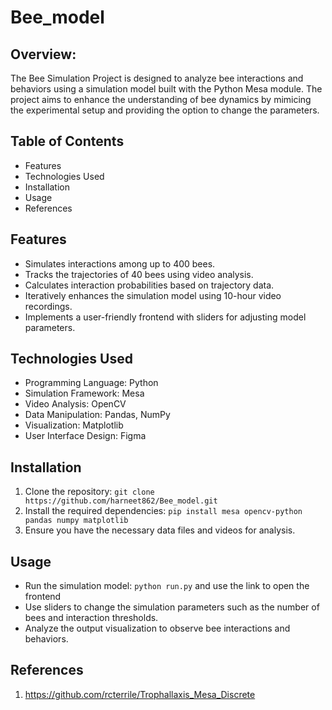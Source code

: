 # Bee_model
## Overview:
The Bee Simulation Project is designed to analyze bee interactions and behaviors using a simulation model built with the Python Mesa module. The project aims to enhance the understanding of bee dynamics by mimicing the experimental setup and providing the option to change the parameters.

## Table of Contents
- Features
- Technologies Used
- Installation
- Usage
- References

## Features
- Simulates interactions among up to 400 bees.
- Tracks the trajectories of 40 bees using video analysis.
- Calculates interaction probabilities based on trajectory data.
- Iteratively enhances the simulation model using 10-hour video recordings.
- Implements a user-friendly frontend with sliders for adjusting model parameters.
  
## Technologies Used
- Programming Language: Python
- Simulation Framework: Mesa
- Video Analysis: OpenCV
- Data Manipulation: Pandas, NumPy
- Visualization: Matplotlib
- User Interface Design: Figma
  
## Installation
1. Clone the repository:
`git clone https://github.com/harneet862/Bee_model.git`
2. Install the required dependencies:
`pip install mesa opencv-python pandas numpy matplotlib`
3. Ensure you have the necessary data files and videos for analysis.

## Usage
- Run the simulation model:
`python run.py`
and use the link to open the frontend
- Use sliders to change the simulation parameters such as the number of bees and interaction thresholds.
- Analyze the output visualization to observe bee interactions and behaviors.

## References
1. https://github.com/rcterrile/Trophallaxis_Mesa_Discrete
